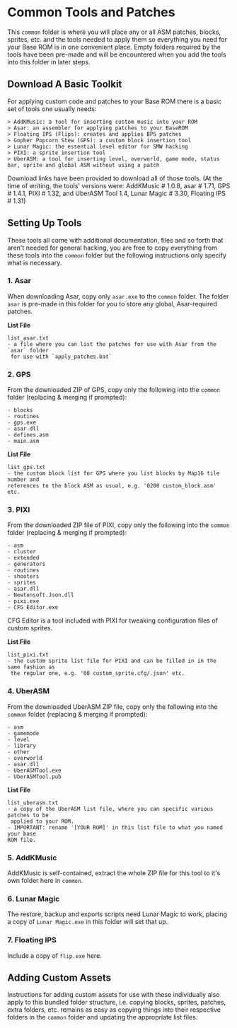# Common Tools and Patches

This `common` folder is where you will place any or all ASM patches, blocks, sprites, etc. and the tools needed to apply them so everything you need for your Base ROM is in one convenient place. Empty folders required by the tools have been pre-made and will be encountered when you add the tools into this folder in later steps.


## Download A Basic Toolkit

For applying custom code and patches to your Base ROM there is a basic set of tools one usually needs:

    > AddKMusic: a tool for inserting custom music into your ROM
    > Asar: an assembler for applying patches to your BaseROM
    > Floating IPS (Flips): creates and applies BPS patches
    > Gopher Popcorn Stew (GPS): a custom block insertion tool
    > Lunar Magic: the essential level editor for SMW hacking
    > PIXI: a sprite insertion tool
    > UberASM: a tool for inserting level, overworld, game mode, status bar, sprite and global ASM without using a patch

Download links have been provided to download all of those tools. (At the time of writing, the tools' versions were: AddKMusic # 1.0.8, asar # 1.71, GPS # 1.4.1, PIXI # 1.32, and UberASM Tool 1.4, Lunar Magic # 3.30, Floating IPS # 1.31)


## Setting Up Tools

These tools all come with additional documentation, files and so forth that aren't needed for general hacking, you are free to copy everything from these tools into the `common` folder but the following instructions only specify what is necessary.


### 1. Asar

When downloading Asar, copy only `asar.exe` to the `common` folder. The folder `asar` is pre-made in this folder for you to store any global, Asar-required patches.

**List File**

    list_asar.txt
    - a file where you can list the patches for use with Asar from the `asar` folder
     for use with `apply_patches.bat`

### 2. GPS

From the downloaded ZIP of GPS, copy only the following into the `common` folder (replacing & merging if prompted):
 
    - blocks
    - routines
    - gps.exe
    - asar.dll
    - defines.asm
    - main.asm

**List File**

    list_gps.txt
    - the custom block list for GPS where you list blocks by Map16 tile number and 
    references to the block ASM as usual, e.g. '0200 custom_block.asm' etc.


### 3. PIXI

From the downloaded ZIP file of PIXI, copy only the following into the `common` folder (replacing & merging if prompted):

    - asm
    - cluster
    - extended
    - generators
    - routines
    - shooters
    - sprites
    - asar.dll
    - Newtonsoft.Json.dll
    - pixi.exe
    - CFG Editor.exe

CFG Editor is a tool included with PIXI for tweaking configuration files of custom sprites.

**List File**

    list_pixi.txt
    - the custom sprite list file for PIXI and can be filled in in the same fashion as
     the regular one, e.g. '00 custom_sprite.cfg/.json' etc.


### 4. UberASM

From the downloaded UberASM ZIP file, copy only the following into the `common` folder (replacing & merging if prompted):

    - asm
    - gamemode
    - level
    - library
    - other
    - overworld
    - asar.dll
    - UberASMTool.exe
    - UberASMTool.pub

**List File**

    list_uberasm.txt
    - a copy of the UberASM list file, where you can specific various patches to be
     applied to your ROM. 
    - IMPORTANT: rename '[YOUR ROM]' in this list file to what you named your base 
    ROM file.

### 5. AddKMusic

AddKMusic is self-contained, extract the whole ZIP file for this tool to it's own folder here in `common`.

### 6. Lunar Magic

The restore, backup and exports scripts need Lunar Magic to work, placing a copy of `Lunar Magic.exe` in this folder will set that up.

### 7. Floating IPS

Include a copy of `flip.exe` here.


## Adding Custom Assets

Instructions for adding custom assets for use with these individually also apply to this bundled folder structure, i.e. copying blocks, sprites, patches, extra folders, etc. remains as easy as copying things into their respective folders in the `common` folder and updating the appropriate list files.